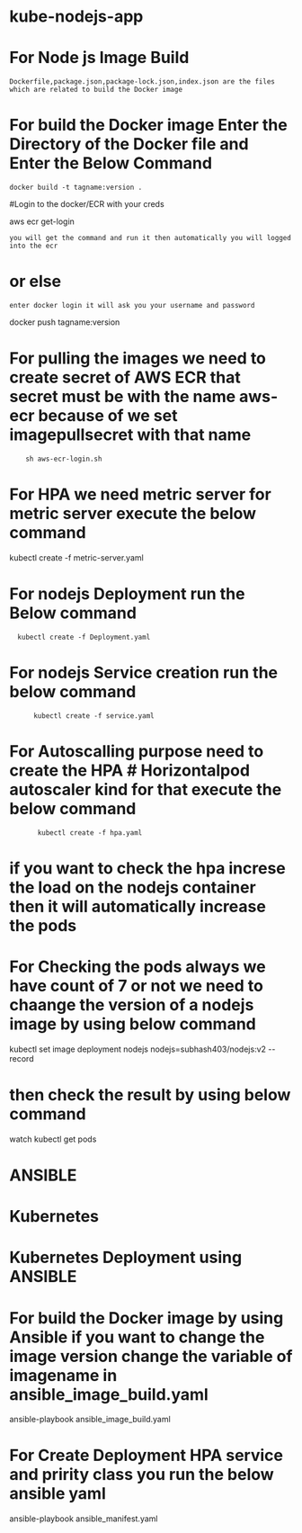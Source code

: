 # kube-nodejs-app

# For Node js Image Build 

    Dockerfile,package.json,package-lock.json,index.json are the files which are related to build the Docker image

# For build the Docker image Enter the Directory of the Docker file and Enter the Below Command

    docker build -t tagname:version .

#Login to the docker/ECR with your creds

aws ecr get-login

	you will get the command and run it then automatically you will logged into the ecr

#				or else 

	enter docker login it will ask you your username and password 

docker push tagname:version

# For pulling the images we need to create secret of AWS ECR that secret must be with the name aws-ecr because of we set imagepullsecret with that name

        sh aws-ecr-login.sh

# For HPA we need  metric server for metric server execute the below command 

kubectl create -f metric-server.yaml


# For nodejs Deployment run the Below command 

      kubectl create -f Deployment.yaml 

# For nodejs Service creation run the below command

          kubectl create -f service.yaml

# For Autoscalling purpose need to create the HPA # Horizontalpod autoscaler kind for that execute the below command 

           kubectl create -f hpa.yaml

# if you want to check the hpa increse the load on the nodejs container then it will automatically increase the pods 


# For Checking the pods always we have count of 7 or not we need to chaange the version of a nodejs image by using below command 

kubectl set image deployment nodejs nodejs=subhash403/nodejs:v2 --record

# then check the result by using below command 

watch kubectl get pods 

#                            ANSIBLE
#                            Kubernetes
#                    Kubernetes Deployment using  ANSIBLE 


# For build the Docker image by using Ansible if you want to change the image version change the variable of imagename in ansible_image_build.yaml

ansible-playbook ansible_image_build.yaml


# For Create Deployment HPA service and pririty class you run the below ansible yaml

ansible-playbook ansible_manifest.yaml



